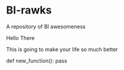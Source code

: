 # BI-rawks
A repository of BI awesomeness

Hello There

This is going to make your life so much better

def new_function():
  pass


